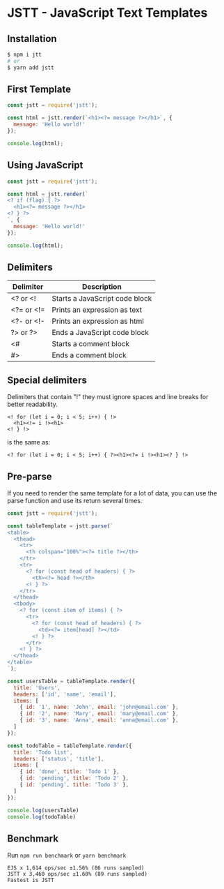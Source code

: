 # JSTT - JavaScript Text Templates

## Installation

```bash
$ npm i jtt
# or
$ yarn add jstt
```

## First Template

```javascript
const jstt = require('jstt');

const html = jstt.render(`<h1><?= message ?></h1>`, {
  message: 'Hello world!'
});

console.log(html);
```

## Using JavaScript

```javascript
const jstt = require('jstt');

const html = jstt.render(`
<? if (flag) { ?>
  <h1><?= message ?></h1>
<? } ?>
`, {
  message: 'Hello world!'
});

console.log(html);
```

## Delimiters

| Delimiter  | Description                       |
|------------|-----------------------------------|
| <?  or <!  | Starts a JavaScript code block    |
| <?= or <!= | Prints an expression as text      |
| <?- or <!- | Prints an expression as html      |
| ?>  or ?>  | Ends a JavaScript code block      |
| <#         | Starts a comment block            |
| #>         | Ends a comment block              |

## Special delimiters

Delimiters that contain "!" they must ignore spaces and line breaks for better readability.
```
<! for (let i = 0; i < 5; i++) { !>
  <h1><!= i !><h1>
<! } !>
```
is the same as:
```
<? for (let i = 0; i < 5; i++) { ?><h1><?= i !><h1><? } !>
```

## Pre-parse

If you need to render the same template for a lot of data, you can use the parse function and use its return several times.

```javascript
const jstt = require('jstt');

const tableTemplate = jstt.parse(`
<table>
  <thead>
    <tr>
      <th colspan="100%"><?= title ?></th>
    </tr>
    <tr>
      <? for (const head of headers) { ?>
        <th><?= head ?></th>
      <! } ?>
    </tr>
  </thead>
  <tbody>
    <? for (const item of items) { ?>
      <tr>
        <? for (const head of headers) { ?>
          <td><?= item[head] ?></td>
        <! } ?>
      </tr>
    <! } ?>
  </thead>
</table>
`);

const usersTable = tableTemplate.render({
  title: 'Users',
  headers: ['id', 'name', 'email'],
  items: [
    { id: '1', name: 'John', email: 'john@email.com' },
    { id: '2', name: 'Mary', email: 'mary@email.com' },
    { id: '3', name: 'Anna', email: 'anna@email.com' },
  ]
});

const todoTable = tableTemplate.render({
  title: 'Todo list',
  headers: ['status', 'title'],
  items: [
    { id: 'done', title: 'Todo 1' },
    { id: 'pending', title: 'Todo 2' },
    { id: 'pending', title: 'Todo 3' },
  ]
});

console.log(usersTable)
console.log(todoTable)
```

## Benchmark

Run `npm run benchmark` or `yarn benchmark`

```
EJS x 1,614 ops/sec ±1.56% (86 runs sampled)
JSTT x 3,460 ops/sec ±1.60% (89 runs sampled)
Fastest is JSTT
```